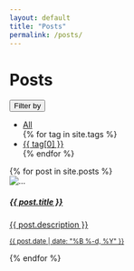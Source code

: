 ```yaml
---
layout: default
title: "Posts"
permalink: /posts/
---
```


<div class="container">
  <!-- Dropdown tag filter -->
  <div class="d-flex justify-content-between align-items-center">
      <h1>
        Posts
      </h1>
      <div class="dropdown">
        <button class="btn btn-secondary dropdown-toggle" type="button" id="tagFilter" data-bs-toggle="dropdown"
          aria-expanded="false">
          Filter by
        </button>
        <ul class="dropdown-menu" aria-labelledby="tagFilter">
          <li><a class="dropdown-item" href="/posts">All</a></li>
          {% for tag in site.tags %}
          <li><a class="dropdown-item" href="/posts/#{{ tag[0] }}">{{ tag[0] }}</a></li>
          {% endfor %}
        </ul>
      </div>
  </div>

  <!-- Posts -->
  <div class="row row-cols-1 row-cols-md-3 g-4">
    {% for post in site.posts %}
    <div class="col post-item" id="{{ post.tags }}">
      <div class="card h-100 select-hover">
        <img src="{{ post.card-image }}" class="card-img-top" alt="...">
        <div class="card-body">
          <a href="{{ post.url }}" class="stretched-link text-decoration-none text-dark">
            <h5 class="card-title">{{ post.title }}</h5>
            <p class="card-text">
              {{ post.description }}
            </p>
            <p class="card-text"><small class="text-body-secondary">{{ post.date | date: "%B %-d, %Y" }}</small></p>
          </a>
        </div>
      </div>
    </div>
    {% endfor %}
  </div>

</div>

<script>
  // Filter posts by tag
  var url = window.location.href;
  var tag = url.split('#')[1];
  if (tag) {
    var cards = document.getElementsByClassName('post-item');
    for (var i = 0; i < cards.length; i++) {
      if (cards[i].id != tag) {
        cards[i].style.display = 'none';
      }
    }
  }
</script>